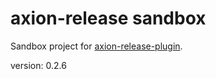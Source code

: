 axion-release sandbox
=====================

Sandbox project for [axion-release-plugin](https://github.com/allegro/axion-release-plugin).

version: 0.2.6
